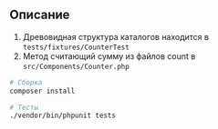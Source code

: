 ## Описание

1. Древовидная структура каталогов находится в `tests/fixtures/CounterTest`
2. Метод считающий сумму из файлов count в `src/Components/Counter.php` 

```bash
# Сборка
composer install
```

```bash
# Тесты
./vendor/bin/phpunit tests
```
